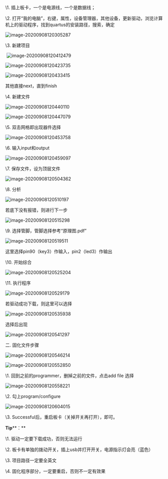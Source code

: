 \1. 插上板卡，一个是电源线，一个是数据线；

\2. 打开“我的电脑”，右键，属性，设备管理器，其他设备，更新驱动，浏览计算机上的驱动程序，找到quartus的安装路径，搜索，确定

![image-20200908120305287](aa.assets/image-20200908120305287.png)

\3. 新建项目

​     ![image-20200908120412479](aa.assets/image-20200908120412479.png)

![image-20200908120423735](aa.assets/image-20200908120423735.png)

![image-20200908120433415](aa.assets/image-20200908120433415.png)

其他直接next，直到finish

\4. 新建文件

   ![image-20200908120440110](aa.assets/image-20200908120440110.png)

![image-20200908120447079](aa.assets/image-20200908120447079.png)

\5. 双击网格即出现器件选择

 ![image-20200908120453758](aa.assets/image-20200908120453758.png)

\6. 输入input和output

 ![image-20200908120459097](aa.assets/image-20200908120459097.png)

\7. 保存文件，设为顶层文件

 ![image-20200908120504362](aa.assets/image-20200908120504362.png)

\8. 分析

 ![image-20200908120510197](aa.assets/image-20200908120510197.png)

若底下没有报错，则进行下一步

 ![image-20200908120515298](aa.assets/image-20200908120515298.png)

\9. 选择管脚，管脚选择参考“原理图.pdf”

 ![image-20200908120519511](aa.assets/image-20200908120519511.png)

这里选择pin90（key3）作输入，pin2（led3）作输出

\10. 开始综合

 ![image-20200908120525204](aa.assets/image-20200908120525204.png)

\11. 执行程序

 ![image-20200908120529179](aa.assets/image-20200908120529179.png)

若驱动成功下载，则这里可以选择

 ![image-20200908120535938](aa.assets/image-20200908120535938.png)

选择后出现

 ![image-20200908120541297](aa.assets/image-20200908120541297.png)

 

二. 固化文件步骤

 ![image-20200908120546214](aa.assets/image-20200908120546214.png)

 ![image-20200908120552850](aa.assets/image-20200908120552850.png)

\1. 回到之前的programmer，删掉之前的文件，点击add file 选择

 ![image-20200908120558221](aa.assets/image-20200908120558221.png)

\2. 勾上program/configure

 ![image-20200908120604015](aa.assets/image-20200908120604015.png)

\3. Successful后，重启板卡（关掉开关再打开），即可。

 

**Tip****：**

\1. 驱动一定要下载成功，否则无法运行

\2. 板卡有单独的拨动开关，插上usb并打开开关，电源指示灯会亮（蓝色）

\3. 项目路径一定要全英文

\4. 固化程序部分，一定要重启，否则不一定有效果